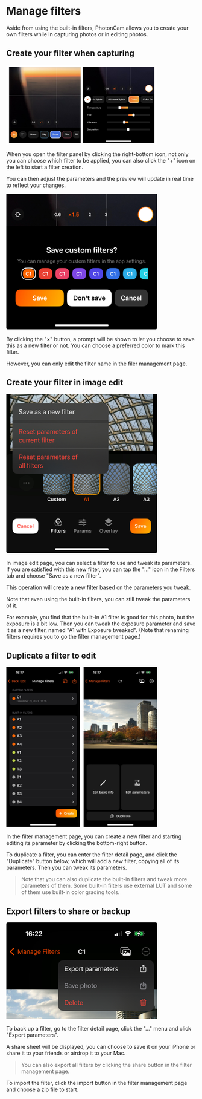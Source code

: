 # Manage filters

Aside from using the built-in filters, PhotonCam allows you to create your own filters while in capturing photos or in editing photos.

## Create your filter when capturing

<img src="./Assets/manage_filters_0.jpg" alt="drawing" width="400"/>

When you open the filter panel by clicking the right-bottom icon, not only you can choose which filter to be applied, you can also click the "+" icon on the left to start a filter creation.

You can then adjust the parameters and the preview will update in real time to reflect your changes.

<img src="./Assets/manage_filters_1.jpg" alt="drawing" width="400"/>

By clicking the "×" button, a prompt will be shown to let you choose to save this as a new filter or not. You can choose a preferred color to mark this filter. 

However, you can only edit the filter name in the filer management page.

## Create your filter in image edit

<img src="./Assets/manage_filters_2.jpg" alt="drawing" width="400"/>

In image edit page, you can select a filter to use and tweak its parameters. If you are satisfied with this new filter, you can tap the "..." icon in the Filters tab and choose "Save as a new filter".

This operation will create a new filter based on the parameters you tweak.

Note that even using the built-in filters, you can still tweak the parameters of it. 

For example, you find that the built-in A1 filter is good for this photo, but the exposure is a bit low. Then you can tweak the exposure parameter and save it as a new filter, named "A1 with Exposure tweaked". (Note that renaming filters requires you to go the filter management page.)

## Duplicate a filter to edit

<img src="./Assets/manage_filters_3.jpg" alt="drawing" width="400"/>

In the filter management page, you can create a new filter and starting editing its parameter by clicking the bottom-right button. 

To duplicate a filter, you can enter the filter detail page, and click the "Duplicate" button below, which will add a new filter, copying all of its parameters. Then you can tweak its parameters.

> Note that you can also duplicate the built-in filters and tweak more parameters of them. Some built-in filters use external LUT and some of them use built-in color grading tools.

## Export filters to share or backup

<img src="./Assets/manage_filters_4.jpg" alt="drawing" width="400"/>

To back up a filter, go to the filter detail page, click the "..." menu and click "Export parameters".

A share sheet will be displayed, you can choose to save it on your iPhone or share it to your friends or airdrop it to your Mac.

> You can also export all filters by clicking the share button in the filter management page.

To import the filter, click the import button in the filter management page and choose a zip file to start. 
